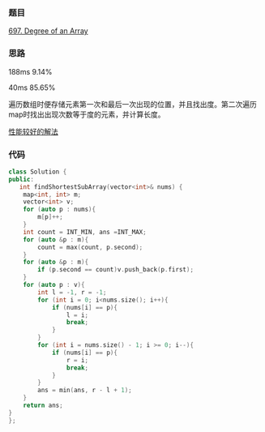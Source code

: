 ### 题目
[697. Degree of an Array]()
### 思路
188ms 9.14%

40ms 85.65%

遍历数组时便存储元素第一次和最后一次出现的位置，并且找出度。第二次遍历map时找出出现次数等于度的元素，并计算长度。
 
[性能较好的解法](https://leetcode-cn.com/problems/degree-of-an-array/comments/73296)

### 代码
```c++
class Solution {
public:
   int findShortestSubArray(vector<int>& nums) {
	map<int, int> m;
	vector<int> v;
	for (auto p : nums){
		m[p]++;
	}
	int	count = INT_MIN, ans =INT_MAX;
	for (auto &p : m){
		count = max(count, p.second);
	}
	for (auto &p : m){
		if (p.second == count)v.push_back(p.first);
	}
	for (auto p : v){
		int l = -1, r = -1;
		for (int i = 0; i<nums.size(); i++){
			if (nums[i] == p){
				l = i;
				break;
			}
		}
		for (int i = nums.size() - 1; i >= 0; i--){
			if (nums[i] == p){
				r = i;
				break;
			}
		}
		ans = min(ans, r - l + 1);
	}
	return ans;
}
};
```
